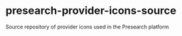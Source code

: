 # presearch-provider-icons-source
Source repository of provider icons used in the Presearch platform
